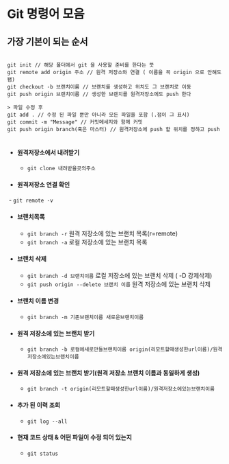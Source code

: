 # Git 명령어 모음
## 가장 기본이 되는 순서

<pre>
<code>
git init // 해당 폴더에서 git 을 사용할 준비를 한다는 뜻
git remote add origin 주소 // 원격 저장소와 연결 ( 이름을 꼭 origin 으로 안해도 됌)
git checkout -b 브랜치이름 // 브랜치를 생성하고 위치도 그 브랜치로 이동
git push origin 브랜치이름 // 생성한 브랜치를 원격저장소에도 push 한다

> 파일 수정 후
git add . // 수정 된 파일 뿐만 아니라 모든 파일을 포함 (.점이 그 표시)
git commit -m "Message" // 커밋메세지와 함께 커밋
git push origin branch(혹은 마스터) // 원격저장소에 push 할 위치를 정하고 push
</code>
</pre>

- #### 원격저장소에서 내려받기
  - `git clone 내려받을곳의주소`
  
- #### 원격저장소 연결 확인
  - `git remote -v`

- #### 브랜치목록
  - `git branch -r` 원격 저장소에 있는 브랜치 목록(r=remote)
  - `git branch -a` 로컬 저장소에 있는 브랜치 목록

- #### 브랜치 삭제
  - `git branch -d 브랜치이름` 로컬 저장소에 있는 브랜치 삭제 ( -D 강제삭제)
  - `git push origin --delete 브랜치 이름` 원격 저장소에 있는 브랜치 삭제

- #### 브랜치 이름 변경
  - `git branch -m 기존브랜치이름 새로운브랜치이름`

- #### 원격 저장소에 있는 브랜치 받기
  - `git branch -b 로컬에새로만들브랜치이름 origin(리모트할때생성한url이름)/원격저장소에있는브랜치이름`

- #### 원격 저장소에 있는 브랜치 받기(원격 저장소 브랜치 이름과 동일하게 생성)
  - `git branch -t origin(리모트할때생성한url이름)/원격저장소에있는브랜치이름`

- #### 추가 된 이력 조회
  - `git log --all`

- #### 현재 코드 상태 & 어떤 파일이 수정 되어 있는지
  - `git status`
